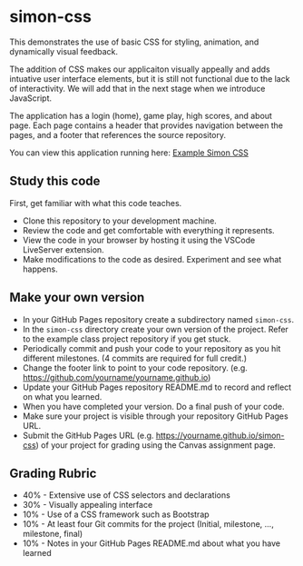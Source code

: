 # simon-css

This demonstrates the use of basic CSS for styling, animation, and dynamically visual feedback.

The addition of CSS makes our applicaiton visually appeally and adds intuative user interface elements, but it is still not functional due to the lack of interactivity. We will add that in the next stage when we introduce JavaScript.

The application has a login (home), game play, high scores, and about page. Each page contains a header that provides navigation between the pages, and a footer that references the source repository.

You can view this application running here: [Example Simon CSS](https://webprogramming260.github.io/simon-css)

## Study this code

First, get familiar with what this code teaches.

- Clone this repository to your development machine.
- Review the code and get comfortable with everything it represents.
- View the code in your browser by hosting it using the VSCode LiveServer extension.
- Make modifications to the code as desired. Experiment and see what happens.

## Make your own version

- In your GitHub Pages repository create a subdirectory named `simon-css`.
- In the `simon-css` directory create your own version of the project. Refer to the example class project repository if you get stuck.
- Periodically commit and push your code to your repository as you hit different milestones. (4 commits are required for full credit.)
- Change the footer link to point to your code repository. (e.g. https://github.com/yourname/yourname.github.io)
- Update your GitHub Pages repository README.md to record and reflect on what you learned.
- When you have completed your version. Do a final push of your code.
- Make sure your project is visible through your repository GitHub Pages URL.
- Submit the GitHub Pages URL (e.g. https://yourname.github.io/simon-css) of your project for grading using the Canvas assignment page.

## Grading Rubric

- 40% - Extensive use of CSS selectors and declarations
- 30% - Visually appealing interface
- 10% - Use of a CSS framework such as Bootstrap
- 10% - At least four Git commits for the project (Initial, milestone, ..., milestone, final)
- 10% - Notes in your GitHub Pages README.md about what you have learned
